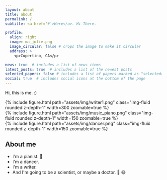 ```yaml
---
layout: about
title: about
permalink: /
subtitle: <a href='#'>Here</a>. Hi There.

profile:
  align: right
  image: ma_jolie.png
  image_circular: false # crops the image to make it circular
  address: >
    <p>Cupertino, CA</p>

news: true  # includes a list of news items
latest_posts: true  # includes a list of the newest posts
selected_papers: false # includes a list of papers marked as "selected={true}"
social: true  # includes social icons at the bottom of the page
---
```


Hi, this is me. :)
<div class="row mt-3">
    <div class="col-sm mt-3 mt-md-0">
        {% include figure.html path="assets/img/writer1.png" class="img-fluid rounded z-depth-1" width=300 zoomable=true %}
    </div>
    <div class="col-sm mt-3 mt-md-0">
        {% include figure.html path="assets/img/music_piano.png" class="img-fluid rounded z-depth-1" width=150 zoomable=true %}
    </div>
    <div class="col-sm mt-3 mt-md-0">
        {% include figure.html path="assets/img/dancer.png" class="img-fluid rounded z-depth-1" width=150 zoomable=true %}
    </div>
</div>

## About me
* I'm a pianist. :no_good:
* I'm a dancer.
* I'm a writer.
* And I'm going to be a scientist, or maybe a doctor. :robot: :smile: